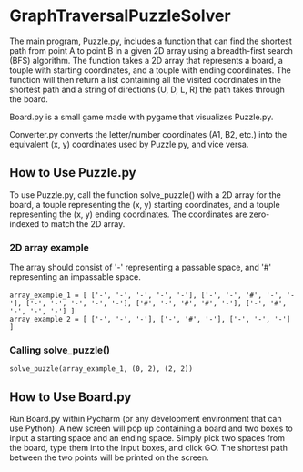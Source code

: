 # GraphTraversalPuzzleSolver 
The main program, Puzzle.py, includes a function that can find the shortest path from point A to point B in a given 2D array using a breadth-first search (BFS) algorithm. The function takes a 2D array that represents a board, a touple with starting coordinates, and a touple with ending coordinates. The function will then return a list containing all the visited coordinates in the shortest path and a string of directions (U, D, L, R) the path takes through the board.

Board.py is a small game made with pygame that visualizes Puzzle.py. 

Converter.py converts the letter/number coordinates (A1, B2, etc.) into the equivalent (x, y) coordinates used by Puzzle.py, and vice versa.

## How to Use Puzzle.py
To use Puzzle.py, call the function solve_puzzle() with a 2D array for the board, a touple representing the (x, y) starting coordinates, and a touple representing the (x, y) ending coordinates. The coordinates are zero-indexed to match the 2D array. 

### 2D array example
The array should consist of '-' representing a passable space, and '#' representing an impassable space.
<br><br>
`array_example_1 = [
    ['-', '-', '-', '-', '-'],
    ['-', '-', '#', '-', '-'],
    ['-', '-', '-', '-', '-'],
    ['#', '-', '#', '#', '-'],
    ['-', '#', '-', '-', '-']
]`
<br>
`array_example_2 = [
    ['-', '-', '-'],
    ['-', '#', '-'],
    ['-', '-', '-']
]`

### Calling solve_puzzle()
`solve_puzzle(array_example_1, (0, 2), (2, 2))`
## How to Use Board.py
Run Board.py within Pycharm (or any development environment that can use Python). A new screen will pop up containing a board and two boxes to input a starting space and an ending space. Simply pick two spaces from the board, type them into the input boxes, and click GO. The shortest path between the two points will be printed on the screen.
